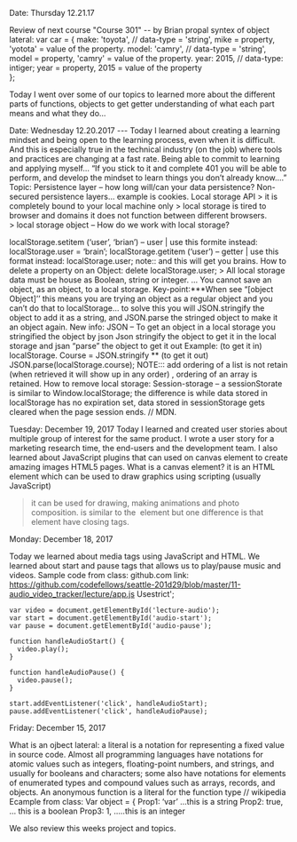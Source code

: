Date: Thursday 12.21.17

Review of next course "Course 301" -- by Brian
propal syntex of object lateral:
    var car = { 
make: 'toyota', // data-type = 'string', mike = property, 'yotota' = value of the property.
model: 'camry', // data-type = 'string', model = property, 'camry' = value of the property.
year: 2015, // data-type: intiger; year = property, 2015 = value of the property  
};

Today I went over some of our topics to learned more about the different parts of functions, objects to get getter understanding of what each part means and what they do...


Date: Wednesday 12.20.2017 --- 
Today I learned about creating a learning mindset and being open to the learning process, even when it is difficult. And this is especially true in the technical industry (on the job) where tools and practices are changing at a fast rate. Being able to commit to learning and applying myself… “If you stick to it and complete 401 you will be able to perform, and develop the mindset to learn things you don’t already know….” 
Topic: Persistence layer – how long will/can your data persistence? 
	Non-secured persistence layers… example is cookies. 
Local storage API 
	> it is completely bound to your local machine only 
	> local storage is tired to browser and domains it does not function between different browsers.  
	> local storage object –
How do we work with local storage?
	
localStorage.setitem (‘user’, ‘brian’) – user | use this formite instead: localStorage.user = ‘brain’;
localStorage.getitem (‘user’) – getter |  use this format instead: localStorage.user; note:: and this will get you brains.
How to delete a property on an Object:
	delete localStorage.user; 
	> All local storage data must be house as Boolean, string or integer. … You cannot save an object, as an object, to a local storage.
Key-point:***When see “[object Object]’’ this means you are trying an object as a regular object and you can’t do that to localStorage… to solve this you will JSON.stringify the object to add it as a string, and JSON.parse the stringed object to make it an object again. 
New info: JSON –
To get an object in a local storage you stringified the object by json
	Json stringify the object to get it in the local storage and jsan “parse” the object to get it out 
	Example: (to get it in)  localStorage. Course = JSON.stringify **
		(to get it out) JSON.parse(localStorage.course);
NOTE::: add ordering of a list is not retain (when retrieved it will show up in any order) , ordering of an array is retained. 
How to remove local storage: 
Session-storage – a sessionStorate is similar to Window.localStorage; the difference is while data stored in localStorage has no expiration set, data stored in sessionStorage gets cleared when the page session ends. // MDN.


Tuesday: December 19, 2017
Today I learned and created user stories about multiple group of interest for the same product. I wrote a user story for a marketing research time, the end-users and the development team. 
I also learned about JavaScript plugins that can used on canvas element to create amazing images HTML5 pages.
What is a canvas element? 
 it is an HTML element which can be used to draw graphics using scripting (usually JavaScript)
> it can be used for drawing, making animations and photo composition.
> <canvas> is similar to the <img> element but one difference is that <canvas> element have closing </canvas> tags.


Monday:  December 18, 2017

Today we learned about media tags using JavaScript and HTML. We learned about start and pause tags that allows us to play/pause music and videos. 
Sample code from class: github.com link: https://github.com/codefellows/seattle-201d29/blob/master/11-audio_video_tracker/lecture/app.js
Usestrict';
	
	var video = document.getElementById('lecture-audio');
	var start = document.getElementById('audio-start');
	var pause = document.getElementById('audio-pause');
	
	function handleAudioStart() {
	  video.play();
	}
	
	function handleAudioPause() {
	  video.pause();
	}
	
	start.addEventListener('click', handleAudioStart);
	pause.addEventListener('click', handleAudioPause);

Friday: December 15, 2017 

What is an ojbect lateral:
a literal is a notation for representing a fixed value in source code. Almost all programming languages have notations for atomic values such as integers, floating-point numbers, and strings, and usually for booleans and characters; some also have notations for elements of enumerated types and compound values such as arrays, records, and objects. An anonymous function is a literal for the function type // wikipedia
Ecample from class: 
Var object = { 
	Prop1: ‘var’  …this is a string
	Prop2: true, … this is a boolean 
    Prop3: 1, .....this is an integer
    
We also review this weeks project and topics. 

